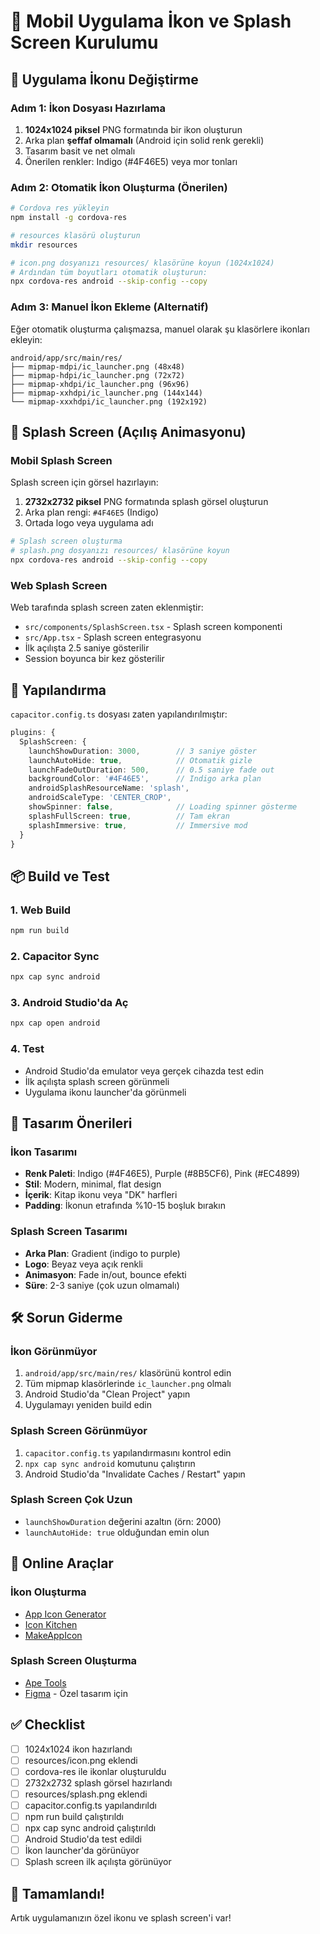 # 📱 Mobil Uygulama İkon ve Splash Screen Kurulumu

## 🎨 Uygulama İkonu Değiştirme

### Adım 1: İkon Dosyası Hazırlama
1. **1024x1024 piksel** PNG formatında bir ikon oluşturun
2. Arka plan **şeffaf olmamalı** (Android için solid renk gerekli)
3. Tasarım basit ve net olmalı
4. Önerilen renkler: Indigo (#4F46E5) veya mor tonları

### Adım 2: Otomatik İkon Oluşturma (Önerilen)

```bash
# Cordova res yükleyin
npm install -g cordova-res

# resources klasörü oluşturun
mkdir resources

# icon.png dosyanızı resources/ klasörüne koyun (1024x1024)
# Ardından tüm boyutları otomatik oluşturun:
npx cordova-res android --skip-config --copy
```

### Adım 3: Manuel İkon Ekleme (Alternatif)

Eğer otomatik oluşturma çalışmazsa, manuel olarak şu klasörlere ikonları ekleyin:

```
android/app/src/main/res/
├── mipmap-mdpi/ic_launcher.png (48x48)
├── mipmap-hdpi/ic_launcher.png (72x72)
├── mipmap-xhdpi/ic_launcher.png (96x96)
├── mipmap-xxhdpi/ic_launcher.png (144x144)
└── mipmap-xxxhdpi/ic_launcher.png (192x192)
```

## 🌟 Splash Screen (Açılış Animasyonu)

### Mobil Splash Screen

Splash screen için görsel hazırlayın:

1. **2732x2732 piksel** PNG formatında splash görsel oluşturun
2. Arka plan rengi: `#4F46E5` (Indigo)
3. Ortada logo veya uygulama adı

```bash
# Splash screen oluşturma
# splash.png dosyanızı resources/ klasörüne koyun
npx cordova-res android --skip-config --copy
```

### Web Splash Screen

Web tarafında splash screen zaten eklenmiştir:
- `src/components/SplashScreen.tsx` - Splash screen komponenti
- `src/App.tsx` - Splash screen entegrasyonu
- İlk açılışta 2.5 saniye gösterilir
- Session boyunca bir kez gösterilir

## 🔧 Yapılandırma

`capacitor.config.ts` dosyası zaten yapılandırılmıştır:

```typescript
plugins: {
  SplashScreen: {
    launchShowDuration: 3000,        // 3 saniye göster
    launchAutoHide: true,            // Otomatik gizle
    launchFadeOutDuration: 500,      // 0.5 saniye fade out
    backgroundColor: '#4F46E5',      // Indigo arka plan
    androidSplashResourceName: 'splash',
    androidScaleType: 'CENTER_CROP',
    showSpinner: false,              // Loading spinner gösterme
    splashFullScreen: true,          // Tam ekran
    splashImmersive: true,           // Immersive mod
  }
}
```

## 📦 Build ve Test

### 1. Web Build
```bash
npm run build
```

### 2. Capacitor Sync
```bash
npx cap sync android
```

### 3. Android Studio'da Aç
```bash
npx cap open android
```

### 4. Test
- Android Studio'da emulator veya gerçek cihazda test edin
- İlk açılışta splash screen görünmeli
- Uygulama ikonu launcher'da görünmeli

## 🎨 Tasarım Önerileri

### İkon Tasarımı
- **Renk Paleti**: Indigo (#4F46E5), Purple (#8B5CF6), Pink (#EC4899)
- **Stil**: Modern, minimal, flat design
- **İçerik**: Kitap ikonu veya "DK" harfleri
- **Padding**: İkonun etrafında %10-15 boşluk bırakın

### Splash Screen Tasarımı
- **Arka Plan**: Gradient (indigo to purple)
- **Logo**: Beyaz veya açık renkli
- **Animasyon**: Fade in/out, bounce efekti
- **Süre**: 2-3 saniye (çok uzun olmamalı)

## 🛠️ Sorun Giderme

### İkon Görünmüyor
1. `android/app/src/main/res/` klasörünü kontrol edin
2. Tüm mipmap klasörlerinde `ic_launcher.png` olmalı
3. Android Studio'da "Clean Project" yapın
4. Uygulamayı yeniden build edin

### Splash Screen Görünmüyor
1. `capacitor.config.ts` yapılandırmasını kontrol edin
2. `npx cap sync android` komutunu çalıştırın
3. Android Studio'da "Invalidate Caches / Restart" yapın

### Splash Screen Çok Uzun
- `launchShowDuration` değerini azaltın (örn: 2000)
- `launchAutoHide: true` olduğundan emin olun

## 📱 Online Araçlar

### İkon Oluşturma
- [App Icon Generator](https://www.appicon.co/)
- [Icon Kitchen](https://icon.kitchen/)
- [MakeAppIcon](https://makeappicon.com/)

### Splash Screen Oluşturma
- [Ape Tools](https://apetools.webprofusion.com/app/#/tools/imagegorilla)
- [Figma](https://www.figma.com/) - Özel tasarım için

## ✅ Checklist

- [ ] 1024x1024 ikon hazırlandı
- [ ] resources/icon.png eklendi
- [ ] cordova-res ile ikonlar oluşturuldu
- [ ] 2732x2732 splash görsel hazırlandı
- [ ] resources/splash.png eklendi
- [ ] capacitor.config.ts yapılandırıldı
- [ ] npm run build çalıştırıldı
- [ ] npx cap sync android çalıştırıldı
- [ ] Android Studio'da test edildi
- [ ] İkon launcher'da görünüyor
- [ ] Splash screen ilk açılışta görünüyor

## 🎉 Tamamlandı!

Artık uygulamanızın özel ikonu ve splash screen'i var!
